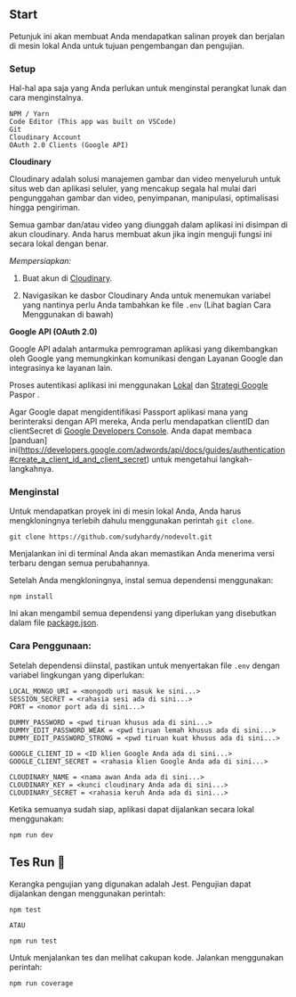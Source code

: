 ## Start

Petunjuk ini akan membuat Anda mendapatkan salinan proyek dan berjalan di mesin lokal Anda untuk tujuan pengembangan dan pengujian.

### Setup

Hal-hal apa saja yang Anda perlukan untuk menginstal perangkat lunak dan cara menginstalnya.

```
NPM / Yarn
Code Editor (This app was built on VSCode)
Git
Cloudinary Account
OAuth 2.0 Clients (Google API)
```

**Cloudinary**

Cloudinary adalah solusi manajemen gambar dan video menyeluruh untuk situs web dan aplikasi seluler, yang mencakup segala hal mulai dari pengunggahan gambar dan video, penyimpanan, manipulasi, optimalisasi hingga pengiriman.

Semua gambar dan/atau video yang diunggah dalam aplikasi ini disimpan di akun cloudinary. Anda harus membuat akun jika ingin menguji fungsi ini secara lokal dengan benar.

*Mempersiapkan:*

1. Buat akun di [Cloudinary](https://cloudinary.com/).

2. Navigasikan ke dasbor Cloudinary Anda untuk menemukan variabel yang nantinya perlu Anda tambahkan ke file ```.env``` (Lihat bagian Cara Menggunakan di bawah)


**Google API (OAuth 2.0)**

Google API adalah antarmuka pemrograman aplikasi yang dikembangkan oleh Google yang memungkinkan komunikasi dengan Layanan Google dan integrasinya ke layanan lain.

Proses autentikasi aplikasi ini menggunakan [Lokal](http://www.passportjs.org/packages/passport-local/) dan [Strategi Google](http://www.passportjs.org/docs/google/) Paspor .

Agar Google dapat mengidentifikasi Passport aplikasi mana yang berinteraksi dengan API mereka, Anda perlu mendapatkan clientID dan clientSecret di [Google Developers Console](https://console.developers.google.com). Anda dapat membaca [panduan] ini(https://developers.google.com/adwords/api/docs/guides/authentication#create_a_client_id_and_client_secret) untuk mengetahui langkah-langkahnya.


### Menginstal

Untuk mendapatkan proyek ini di mesin lokal Anda, Anda harus mengkloningnya terlebih dahulu menggunakan perintah `git clone`.

```
git clone https://github.com/sudyhardy/nodevolt.git
```

Menjalankan ini di terminal Anda akan memastikan Anda menerima versi terbaru dengan semua perubahannya.

Setelah Anda mengkloningnya, instal semua dependensi menggunakan:

```
npm install
```

Ini akan mengambil semua dependensi yang diperlukan yang disebutkan dalam file [package.json](https://github.com/reMRKableDev/OnLearn/blob/main/package.json).

### Cara Penggunaan:

Setelah dependensi diinstal, pastikan untuk menyertakan file ```.env``` dengan variabel lingkungan yang diperlukan:

```
LOCAL_MONGO_URI = <mongodb uri masuk ke sini...>
SESSION_SECRET = <rahasia sesi ada di sini...>
PORT = <nomor port ada di sini...>

DUMMY_PASSWORD = <pwd tiruan khusus ada di sini...>
DUMMY_EDIT_PASSWORD_WEAK = <pwd tiruan lemah khusus ada di sini...>
DUMMY_EDIT_PASSWORD_STRONG = <pwd tiruan kuat khusus ada di sini...>

GOOGLE_CLIENT_ID = <ID klien Google Anda ada di sini...>
GOOGLE_CLIENT_SECRET = <rahasia klien Google Anda ada di sini...>

CLOUDINARY_NAME = <nama awan Anda ada di sini...>
CLOUDINARY_KEY = <kunci cloudinary Anda ada di sini...>
CLOUDINARY_SECRET = <rahasia keruh Anda ada di sini...>
```

Ketika semuanya sudah siap, aplikasi dapat dijalankan secara lokal menggunakan:

```
npm run dev
```

## Tes Run 🧪

Kerangka pengujian yang digunakan adalah Jest. Pengujian dapat dijalankan dengan menggunakan perintah:

```
npm test

ATAU

npm run test
```

Untuk menjalankan tes dan melihat cakupan kode. Jalankan menggunakan perintah:
```
npm run coverage
```
